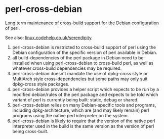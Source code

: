 perl-cross-debian
=================

Long term maintenance of cross-build support for the Debian configuration of perl.

See also: [linux.codehelp.co.uk/serendipity](http://linux.codehelp.co.uk/serendipity/index.php?/archives/239-Long-term-maintenance-of-perl-cross-build-support-in-Debian.html)

1. perl-cross-debian is restricted to cross-build support of perl using
the Debian configuration of the specific version of perl available in Debian.
1. all build-dependencies of the perl package in Debian need to be installed
when using perl-cross-debian to cross-build perl, as well as whatever
cross-build dependencies may be required.
1. perl-cross-debian doesn't mandate the use of dpkg-cross style or
MultiArch style cross-dependencies but some paths may only suit dpkg-cross
style packages.
1. perl-cross-debian provides a helper script which expects to be run
by a modified debian/rules of the perl package and expects to be told
which variant of perl is currently being built: static, debug or shared.
1. perl-cross-debian relies on many Debian-specific tools and programs,
including dpkg-architecture, which are (and may likely remain) perl
programs using the native perl interpreter on the system.
1. perl-cross-debian is likely to require that the version of the native
perl interpreter used in the build is the same version as the version of
perl being cross-built.
